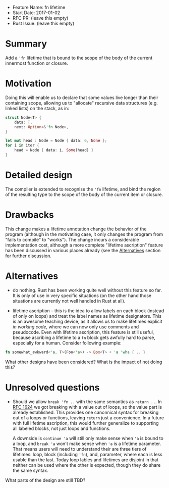 - Feature Name: fn lifetime
- Start Date: 2017-01-02
- RFC PR: (leave this empty)
- Rust Issue: (leave this empty)

# Summary
[summary]: #summary

Add a `'fn` lifetime that is bound to the scope of the body of the current
innermost function or closure.

# Motivation
[motivation]: #motivation

Doing this will enable us to declare that some values live longer than their
containing scope, allowing us to "allocate" recursive data structures (e.g.
linked lists) on the stack, as in:

```rust
struct Node<T> {
    data: T,
    next: Option<&'fn Node>,
}

let mut head : Node = Node { data: 0, None };
for i in iter {
    head = Node { data: i, Some(head) }
}
```

# Detailed design
[design]: #detailed-design

The compiler is extended to recognise the `'fn` lifetime, and bind the region
of the resulting type to the scope of the body of the current item or closure.

# Drawbacks
[drawbacks]: #drawbacks

This change makes a lifetime annotation change the behavior of the program
(although in the motivating case, it only changes the program from "fails to
compile" to "works"). The change incurs a considerable implementation cost,
although a more complete "lifetime ascription" feature has been discussed in
various places already (see the [Alternatives](alternatives) section for
further discussion.

# Alternatives
[alternatives]: #alternatives

- do nothing. Rust has been working quite well without this feature so far. It
is only of use in very specific situations (on the other hand those situations
are currently not well handled in Rust at all).

- lifetime ascription – this is the idea to allow labels on each block (instead
of only on loops) and treat the label names as lifetime designators. This is an
awesome teaching device, as it allows us to make lifetimes explicit *in working
code*, where we can now only use comments and pseudocode. Even with lifetime
ascription, this feature is still useful, because ascribing a lifetime to a
`fn` block gets awfully hard to parse, especially for a human. Consider
following example:

```Rust
fn somewhat_awkward<'a, T>(Foo<'a>) -> Box<T> + 'a 'wha { .. }
```

What other designs have been considered? What is the impact of not doing this?

# Unresolved questions
[unresolved]: #unresolved-questions

- Should we allow `break 'fn ..` with the same semantics as `return ..`. In
  [RFC 1624](https://github.com/rust-lang/rfcs/blob/master/text/1624-loop-break-value.md)
  we got breaking with a value out of loops, so the value part is already
  established. This provides one canonnical syntax for breaking out of a loops
  or functions, leaving `return` just a convenience. In a future with full
  lifetime ascription, this would further generalize to supporting all labeled
  blocks, not just loops and functions.

  A downside is `continue 'a` will still only make sense when `'a` is bound to a
  loop, and `break 'a` won't make sense when `'a` is a lifetime parameter. That
  means users will need to understand their are three tiers of lifetimes: loop,
  block (including `'fn`), and, parameter, where each is less usable than the
  last. Today loop lables and lifetimes are disjoint in that neither can be used
  where the other is expected, though they do share the same syntax.

What parts of the design are still TBD?
